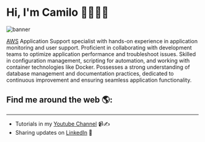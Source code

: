 # Hi, I'm Camilo 👋👨🏻‍💻

![banner](https://drive.google.com/file/d/1ZKPjykm39e8mvBqEs41O9YklsP3BsxKC/view)

[AWS](https://aws.amazon.com/) Application Support specialist with hands-on experience in application monitoring and user support. Proficient in collaborating with development teams to optimize application performance and troubleshoot issues. Skilled in configuration management, scripting for automation, and working with container technologies like Docker. Possesses a strong understanding of database management and documentation practices, dedicated to continuous improvement and ensuring seamless application functionality.

## Find me around the web 🌎:
---
- Tutorials in my [Youtube Channel](https://www.youtube.com/@camilomoreno10) 📹✍️
- Sharing updates on [LinkedIn](https://www.linkedin.com/in/camp1003/) 💼
<!--
**camilomoreno07/camilomoreno07** is a ✨ _special_ ✨ repository because its `README.md` (this file) appears on your GitHub profile.

Here are some ideas to get you started:

- 🔭 I’m currently working on ...
- 🌱 I’m currently learning ...
- 👯 I’m looking to collaborate on ...
- 🤔 I’m looking for help with ...
- 💬 Ask me about ...
- 📫 How to reach me: ...
- 😄 Pronouns: ...
- ⚡ Fun fact: ...
-->
